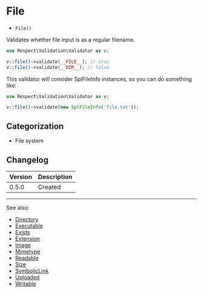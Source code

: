 # File

- `File()`

Validates whether file input is as a regular filename.

```php
use Respect\Validation\Validator as v;

v::file()->validate(__FILE__); // true
v::file()->validate(__DIR__); // false
```

This validator will consider SplFileInfo instances, so you can do something like:

```php
use Respect\Validation\Validator as v;

v::file()->validate(new SplFileInfo('file.txt'));
```

## Categorization

- File system

## Changelog

Version | Description
--------|-------------
  0.5.0 | Created

***
See also:

- [Directory](Directory.md)
- [Executable](Executable.md)
- [Exists](Exists.md)
- [Extension](Extension.md)
- [Image](Image.md)
- [Mimetype](Mimetype.md)
- [Readable](Readable.md)
- [Size](Size.md)
- [SymbolicLink](SymbolicLink.md)
- [Uploaded](Uploaded.md)
- [Writable](Writable.md)
